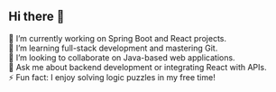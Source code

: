 ## Hi there 👋

🔭 I’m currently working on Spring Boot and React projects.  
🌱 I’m learning full-stack development and mastering Git.  
👯 I’m looking to collaborate on Java-based web applications.  
💬 Ask me about backend development or integrating React with APIs.    
⚡ Fun fact: I enjoy solving logic puzzles in my free time!  
